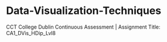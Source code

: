 # Data-Visualization-Techniques
 CCT College Dublin Continuous Assessment |  Assignment Title: CA1_DVis_HDip_Lvl8 
